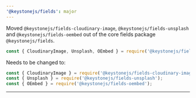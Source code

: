 ```yaml
---
'@keystonejs/fields': major
---
```


Moved `@keystonejs/fields-cloudinary-image`, `@keystonejs/fields-unsplash` and `@keystonejs/fields-oembed` out of the core fields package `@keystonejs/fields`.

```js
const { CloudinaryImage, Unsplash, OEmbed } = require('@keystonejs/fields');
```

Needs to be changed to:

```js
const { CloudinaryImage } = require('@keystonejs/fields-cloudinary-image');
const { Unsplash } = require('@keystonejs/fields-unsplash');
const { OEmbed } = require('@keystonejs/fields-oembed');
```

---
